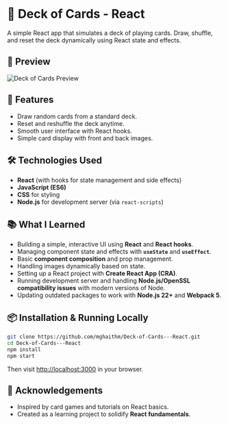 
# 🎴 Deck of Cards - React

A simple React app that simulates a deck of playing cards. Draw, shuffle, and reset the deck dynamically using React state and effects.

## 📸 Preview
![Deck of Cards Preview](.preview.png)  

## 🚀 Features
- Draw random cards from a standard deck.
- Reset and reshuffle the deck anytime.
- Smooth user interface with React hooks.
- Simple card display with front and back images.

## 🛠️ Technologies Used
- **React** (with hooks for state management and side effects)
- **JavaScript (ES6)**  
- **CSS** for styling  
- **Node.js** for development server (via `react-scripts`)

## 📚 What I Learned
- Building a simple, interactive UI using **React** and **React hooks**.
- Managing component state and effects with **`useState`** and **`useEffect`**.
- Basic **component composition** and prop management.
- Handling images dynamically based on state.
- Setting up a React project with **Create React App (CRA)**.
- Running development server and handling **Node.js/OpenSSL compatibility issues** with modern versions of Node.
- Updating outdated packages to work with **Node.js 22+** and **Webpack 5**.

## 📦 Installation & Running Locally
```bash
git clone https://github.com/mghaithm/Deck-of-Cards---React.git
cd Deck-of-Cards---React
npm install
npm start
```

Then visit [http://localhost:3000](http://localhost:3000) in your browser.

## 🙌 Acknowledgements
- Inspired by card games and tutorials on React basics.
- Created as a learning project to solidify **React fundamentals**.
